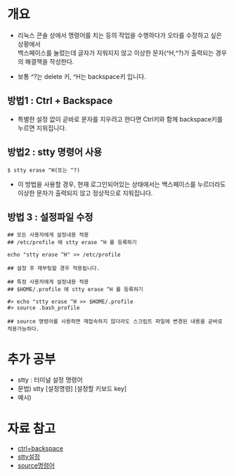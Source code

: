 # 개요
- 리눅스 콘솔 상에서 명령어를 치는 등의 작업을 수행하다가 오타를 수정하고 싶은 상황에서 <br>
  백스페이스를 눌렀는데 글자가 지워지지 않고 이상한 문자(^H,^?)가 출력되는 경우의 해결책을 작성한다. 

- 보통 ^?는 delete 키, ^H는 backspace키 입니다. 
  
## 방법1 : Ctrl + Backspace
- 특별한 설정 없이 곧바로 문자를 지우려고 한다면 Ctrl키와 함께 backspace키를 누르면 지워집니다. 

## 방법2 : stty 명령어 사용
```
$ stty erase ^H(또는 ^?) 
```
- 이 방법을 사용할 경우, 현재 로그인되어있는 상태에서는 백스페이스를 누르더라도 이상한 문자가 출력되지 않고 정상적으로 지워집니다. 


## 방법 3 : 설정파일 수정
```
## 모든 사용자에게 설정내용 적용
## /etc/profile 에 stty erase ^H 를 등록하기

echo "stty erase ^H" >> /etc/profile

## 설정 후 재부팅할 경우 적용됩니다.
```
```
## 특정 사용자에게 설정내용 적용
## $HOME/.profile 에 stty erase ^H 를 등록하기 

#> echo "stty erase ^H >> $HOME/.profile 
#> source .bash_profile 

## source 명령어를 사용하면 재접속하지 않더라도 스크립트 파일에 변경된 내용을 곧바로 적용가능하다. 
```

# 추가 공부
- stty : 터미널 설정 명령어
- 문법) stty [설정명령] [설정할 키보드 key] 
- 예시) 


# 자료 참고
- [ctrl+backspace](https://syuda.tistory.com/151)
- [stty설정](https://keefojifo.tistory.com/31) 
- [source명령어](https://klero.tistory.com/entry/source-%EB%AA%85%EB%A0%B9%EC%96%B4%EB%9E%80) 


